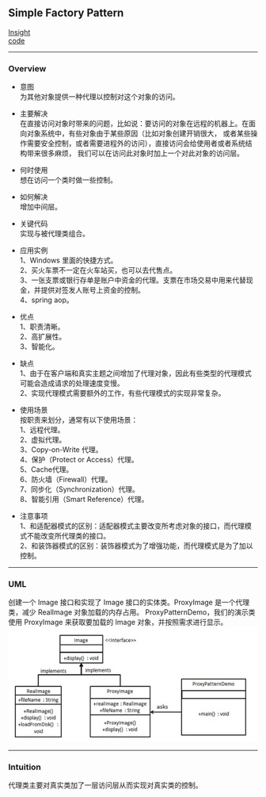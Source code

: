 ## Simple Factory Pattern
[Insight](https://www.runoob.com/design-pattern/proxy-pattern.html)  
[code](https://github.com/wan-h/BrainpowerCode/blob/master/DesignPatterns/ProxyPattern.py)

---
### Overview  
* 意图  
为其他对象提供一种代理以控制对这个对象的访问。

* 主要解决  
在直接访问对象时带来的问题，比如说：要访问的对象在远程的机器上。在面向对象系统中，有些对象由于某些原因（比如对象创建开销很大，
或者某些操作需要安全控制，或者需要进程外的访问），直接访问会给使用者或者系统结构带来很多麻烦，
我们可以在访问此对象时加上一个对此对象的访问层。

* 何时使用  
想在访问一个类时做一些控制。

* 如何解决  
增加中间层。

* 关键代码  
实现与被代理类组合。

* 应用实例  
1、Windows 里面的快捷方式。  
2、买火车票不一定在火车站买，也可以去代售点。   
3、一张支票或银行存单是账户中资金的代理。支票在市场交易中用来代替现金，并提供对签发人账号上资金的控制。   
4、spring aop。

* 优点  
1、职责清晰。  
2、高扩展性。  
3、智能化。

* 缺点  
1、由于在客户端和真实主题之间增加了代理对象，因此有些类型的代理模式可能会造成请求的处理速度变慢。  
2、实现代理模式需要额外的工作，有些代理模式的实现非常复杂。

* 使用场景  
按职责来划分，通常有以下使用场景：  
1、远程代理。   
2、虚拟代理。   
3、Copy-on-Write 代理。   
4、保护（Protect or Access）代理。   
5、Cache代理。   
6、防火墙（Firewall）代理。   
7、同步化（Synchronization）代理。   
8、智能引用（Smart Reference）代理。

* 注意事项  
1、和适配器模式的区别：适配器模式主要改变所考虑对象的接口，而代理模式不能改变所代理类的接口。   
2、和装饰器模式的区别：装饰器模式为了增强功能，而代理模式是为了加以控制。

---
### UML  
创建一个 Image 接口和实现了 Image 接口的实体类。ProxyImage 是一个代理类，减少 RealImage 对象加载的内存占用。
ProxyPatternDemo，我们的演示类使用 ProxyImage 来获取要加载的 Image 对象，并按照需求进行显示。  
![](src/UML_0.png)  

---
### Intuition  
代理类主要对真实类加了一层访问层从而实现对真实类的控制。